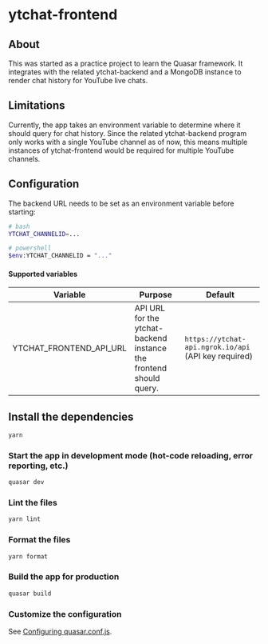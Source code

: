 # ytchat-frontend

## About
This was started as a practice project to learn the Quasar framework. It integrates with the related ytchat-backend and a MongoDB instance to render chat history for YouTube live chats.


## Limitations
Currently, the app takes an environment variable to determine where it should query for chat history. Since the related ytchat-backend program only works with a single YouTube channel as of now, this means multiple instances of ytchat-frontend would be required for multiple YouTube channels.

## Configuration
The backend URL needs to be set as an environment variable before starting:

```bash
# bash
YTCHAT_CHANNELID=...
```

```bash
# powershell
$env:YTCHAT_CHANNELID = "..."
```


#### Supported variables
| Variable                | Purpose                                                            | Default                                              |
|-------------------------|--------------------------------------------------------------------|------------------------------------------------------|
| YTCHAT_FRONTEND_API_URL | API URL for the ytchat-backend instance the frontend should query. | `https://ytchat-api.ngrok.io/api` (API key required) |

## Install the dependencies

```bash
yarn
```

### Start the app in development mode (hot-code reloading, error reporting, etc.)

```bash
quasar dev
```

### Lint the files

```bash
yarn lint
```

### Format the files

```bash
yarn format
```

### Build the app for production

```bash
quasar build
```

### Customize the configuration

See [Configuring quasar.conf.js](https://quasar.dev/quasar-cli/quasar-conf-js).
